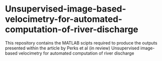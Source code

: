 # Unsupervised-image-based-velocimetry-for-automated-computation-of-river-discharge
This repository contains the MATLAB scipts required to produce the outputs presented within the article by Perks et al (in review) Unsupervised image-based velocimetry for automated computation of river discharge
